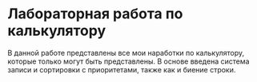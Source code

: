# Лабораторная работа по калькулятору
В данной работе представлены все мои наработки по калькулятору, которые только могут быть представлены. В основе введена система записи и сортировки с приоритетами, также как и биение строки.

